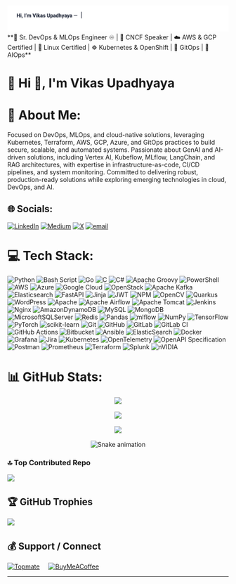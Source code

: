 <div align="center">
  <img src="assets/typing-headline.svg" alt="Typing headline — Vikas Upadhyaya" />
</div>
**🚀 Sr. DevOps & MLOps Engineer ♾️ | 🎤 CNCF Speaker | ☁️ AWS & GCP Certified | 🐧 Linux Certified | ☸ Kubernetes & OpenShift | 🔄 GitOps | 🤖 AIOps**

# 💫 Hi 👋, I'm Vikas Upadhyaya

# 💫 About Me:
Focused on DevOps, MLOps, and cloud-native solutions, leveraging Kubernetes, Terraform, AWS, GCP, Azure, and GitOps practices to build secure, scalable, and automated systems. Passionate about GenAI and AI-driven solutions, including Vertex AI, Kubeflow, MLflow, LangChain, and RAG architectures, with expertise in infrastructure-as-code, CI/CD pipelines, and system monitoring. Committed to delivering robust, production-ready solutions while exploring emerging technologies in cloud, DevOps, and AI.

## 🌐 Socials:
[![LinkedIn](https://img.shields.io/badge/LinkedIn-%230077B5.svg?logo=linkedin&logoColor=white)](https://www.linkedin.com/in/vikas-upadhyaya) [![Medium](https://img.shields.io/badge/Medium-12100E?logo=medium&logoColor=white)](https://medium.com/@vikasupadhyaya) [![X](https://img.shields.io/badge/X-black.svg?logo=X&logoColor=white)](https://x.com/@vikasupadhyaya_) [![email](https://img.shields.io/badge/Email-D14836?logo=gmail&logoColor=white)](mailto:vikasupadhayaofficial@gmail.com) 


# 💻 Tech Stack:
![Python](https://img.shields.io/badge/python-3670A0?style=flat-square&logo=python&logoColor=ffdd54) ![Bash Script](https://img.shields.io/badge/bash_script-%23121011.svg?style=flat-square&logo=gnu-bash&logoColor=white) ![Go](https://img.shields.io/badge/go-%2300ADD8.svg?style=flat-square&logo=go&logoColor=white) ![C](https://img.shields.io/badge/c-%2300599C.svg?style=flat-square&logo=c&logoColor=white) ![C#](https://img.shields.io/badge/c%23-%23239120.svg?style=flat-square&logo=csharp&logoColor=white) ![Apache Groovy](https://img.shields.io/badge/Apache%20Groovy-4298B8.svg?style=flat-square&logo=Apache+Groovy&logoColor=white) ![PowerShell](https://img.shields.io/badge/PowerShell-%235391FE.svg?style=flat-square&logo=powershell&logoColor=white) ![AWS](https://img.shields.io/badge/AWS-%23FF9900.svg?style=flat-square&logo=amazon-aws&logoColor=white) ![Azure](https://img.shields.io/badge/azure-%230072C6.svg?style=flat-square&logo=microsoftazure&logoColor=white) ![Google Cloud](https://img.shields.io/badge/GoogleCloud-%234285F4.svg?style=flat-square&logo=google-cloud&logoColor=white) ![OpenStack](https://img.shields.io/badge/Openstack-%23f01742.svg?style=flat-square&logo=openstack&logoColor=white) ![Apache Kafka](https://img.shields.io/badge/Apache%20Kafka-000?style=flat-square&logo=apachekafka) ![Elasticsearch](https://img.shields.io/badge/elasticsearch-%230377CC.svg?style=flat-square&logo=elasticsearch&logoColor=white) ![FastAPI](https://img.shields.io/badge/FastAPI-005571?style=flat-square&logo=fastapi) ![Jinja](https://img.shields.io/badge/jinja-white.svg?style=flat-square&logo=jinja&logoColor=black) ![JWT](https://img.shields.io/badge/JWT-black?style=flat-square&logo=JSON%20web%20tokens) ![NPM](https://img.shields.io/badge/NPM-%23CB3837.svg?style=flat-square&logo=npm&logoColor=white) ![OpenCV](https://img.shields.io/badge/opencv-%23white.svg?style=flat-square&logo=opencv&logoColor=white) ![Quarkus](https://img.shields.io/badge/quarkus-%234794EB.svg?style=flat-square&logo=quarkus&logoColor=white) ![WordPress](https://img.shields.io/badge/WordPress-%23117AC9.svg?style=flat-square&logo=WordPress&logoColor=white) ![Apache](https://img.shields.io/badge/apache-%23D42029.svg?style=flat-square&logo=apache&logoColor=white) ![Apache Airflow](https://img.shields.io/badge/Apache%20Airflow-017CEE?style=flat-square&logo=Apache%20Airflow&logoColor=white) ![Apache Tomcat](https://img.shields.io/badge/apache%20tomcat-%23F8DC75.svg?style=flat-square&logo=apache-tomcat&logoColor=black) ![Jenkins](https://img.shields.io/badge/jenkins-%232C5263.svg?style=flat-square&logo=jenkins&logoColor=white) ![Nginx](https://img.shields.io/badge/nginx-%23009639.svg?style=flat-square&logo=nginx&logoColor=white) ![AmazonDynamoDB](https://img.shields.io/badge/Amazon%20DynamoDB-4053D6?style=flat-square&logo=Amazon%20DynamoDB&logoColor=white) ![MySQL](https://img.shields.io/badge/mysql-4479A1.svg?style=flat-square&logo=mysql&logoColor=white) ![MongoDB](https://img.shields.io/badge/MongoDB-%234ea94b.svg?style=flat-square&logo=mongodb&logoColor=white) ![MicrosoftSQLServer](https://img.shields.io/badge/Microsoft%20SQL%20Server-CC2927?style=flat-square&logo=microsoft%20sql%20server&logoColor=white) ![Redis](https://img.shields.io/badge/redis-%23DD0031.svg?style=flat-square&logo=redis&logoColor=white) ![Pandas](https://img.shields.io/badge/pandas-%23150458.svg?style=flat-square&logo=pandas&logoColor=white) ![mlflow](https://img.shields.io/badge/mlflow-%23d9ead3.svg?style=flat-square&logo=numpy&logoColor=blue) ![NumPy](https://img.shields.io/badge/numpy-%23013243.svg?style=flat-square&logo=numpy&logoColor=white) ![TensorFlow](https://img.shields.io/badge/TensorFlow-%23FF6F00.svg?style=flat-square&logo=TensorFlow&logoColor=white) ![PyTorch](https://img.shields.io/badge/PyTorch-%23EE4C2C.svg?style=flat-square&logo=PyTorch&logoColor=white) ![scikit-learn](https://img.shields.io/badge/scikit--learn-%23F7931E.svg?style=flat-square&logo=scikit-learn&logoColor=white) ![Git](https://img.shields.io/badge/git-%23F05033.svg?style=flat-square&logo=git&logoColor=white) ![GitHub](https://img.shields.io/badge/github-%23121011.svg?style=flat-square&logo=github&logoColor=white) ![GitLab](https://img.shields.io/badge/gitlab-%23181717.svg?style=flat-square&logo=gitlab&logoColor=white) ![GitLab CI](https://img.shields.io/badge/gitlab%20CI-%23181717.svg?style=flat-square&logo=gitlab&logoColor=white) ![GitHub Actions](https://img.shields.io/badge/github%20actions-%232671E5.svg?style=flat-square&logo=githubactions&logoColor=white) ![Bitbucket](https://img.shields.io/badge/bitbucket-%230047B3.svg?style=flat-square&logo=bitbucket&logoColor=white) ![Ansible](https://img.shields.io/badge/ansible-%231A1918.svg?style=flat-square&logo=ansible&logoColor=white) ![ElasticSearch](https://img.shields.io/badge/-ElasticSearch-005571?style=flat-square&logo=elasticsearch) ![Docker](https://img.shields.io/badge/docker-%230db7ed.svg?style=flat-square&logo=docker&logoColor=white) ![Grafana](https://img.shields.io/badge/grafana-%23F46800.svg?style=flat-square&logo=grafana&logoColor=white) ![Jira](https://img.shields.io/badge/jira-%230A0FFF.svg?style=flat-square&logo=jira&logoColor=white) ![Kubernetes](https://img.shields.io/badge/kubernetes-%23326ce5.svg?style=flat-square&logo=kubernetes&logoColor=white) ![OpenTelemetry](https://img.shields.io/badge/OpenTelemetry-FFFFFF?&style=flat-square&logo=opentelemetry&logoColor=black) ![OpenAPI Specification](https://img.shields.io/badge/openapiinitiative-%23000000.svg?style=flat-square&logo=openapiinitiative&logoColor=white) ![Postman](https://img.shields.io/badge/Postman-FF6C37?style=flat-square&logo=postman&logoColor=white) ![Prometheus](https://img.shields.io/badge/Prometheus-E6522C?style=flat-square&logo=Prometheus&logoColor=white) ![Terraform](https://img.shields.io/badge/terraform-%235835CC.svg?style=flat-square&logo=terraform&logoColor=white) ![Splunk](https://img.shields.io/badge/splunk-%23000000.svg?style=flat-square&logo=splunk&logoColor=white) ![nVIDIA](https://img.shields.io/badge/nVIDIA-%2376B900.svg?style=flat-square&logo=nVIDIA&logoColor=white)


# 📊 GitHub Stats:

<div align="center">

![](https://github-readme-stats.vercel.app/api?username=vikasupadhyaya&theme=shadow_green&hide_border=false&include_all_commits=true&count_private=false)<br/>

![](https://nirzak-streak-stats.vercel.app/?user=vikasupadhyaya&theme=shadow_green&hide_border=false)<br/>

![](https://github-readme-stats.vercel.app/api/top-langs/?username=vikasupadhyaya&theme=shadow_green&hide_border=false&include_all_commits=true&count_private=false&layout=compact)

</div>


<!-- Snake Game Repo View -->

<div align="center">
  <img src="https://profile-readme-generator.com/assets/snake.svg" alt="Snake animation" />
</div>


### 🔝 Top Contributed Repo
![](https://github-contributor-stats.vercel.app/api?username=vikasupadhyaya&limit=5&theme=default&combine_all_yearly_contributions=true)

## 🏆 GitHub Trophies
![](https://github-profile-trophy.vercel.app/?username=vikasupadhyaya&theme=ambient_gradient&no-frame=false&no-bg=false&margin-w=4)


## 💰 Support / Connect

<div align="left">

[![Topmate](https://img.shields.io/badge/Connect%20on-Topmate-FF5C5C?style=for-the-badge&logo=topmate&logoColor=white)](https://topmate.io/vikas_upadhyaya)
&nbsp;&nbsp;&nbsp;
[![BuyMeACoffee](https://img.shields.io/badge/Buy%20Me%20a%20Coffee-ffdd00?style=for-the-badge&logo=buy-me-a-coffee&logoColor=black)](https://buymeacoffee.com/vikasupadhyaya)

</div>

---

